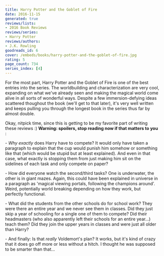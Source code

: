 ```yaml
---
title: Harry Potter and the Goblet of Fire
date: 2016-11-15
generated: true
reviews/lists:
- 2016 Book Reviews
reviews/series:
- Harry Potter
reviews/authors:
- J.K. Rowling
goodreads_id: 6
cover: /embeds/books/harry-potter-and-the-goblet-of-fire.jpg
rating: 5
page_count: 734
series_index: [4]
---
```

For the most part, Harry Potter and the Goblet of Fire is one of the best entries into the series. The worldbuilding and characterization are very cool, expanding on what we've already seen and making the magical world come alive in all sorts of wonderful ways. Despite a few immersion-defying ideas scattered thoughout the book (we'll get to that later), it's very well written and keeps pulling you through the longest book in the series thus far by almost double.  

Okay, nitpick time, since this is getting to be my favorite part of writing these reviews :) **Warning: spoilers, stop reading now if that matters to you** :  

<!--more-->

\- _Why exactly_ does Harry have to compete? It would only have taken a paragraph to explain that the cup would punish him somehow or something like that (which would be stupid but at least explained). And even in that case, what exactly is stopping them from just making him sit on the sidelines of each task and only compete on paper?  

\- How did everyone watch the second/third tasks? One is underwater, the other is in giant mazes. Again, this could have been explained in universe in a paragraph as 'magical viewing portals, following the champions around'. Weird, potentially world breaking depending on how they work, but perfectly functional.  

\- What did the students from the other schools do for school work? They were there an entire year and we never see them in classes. Did they just skip a year of schooling for a single one of them to compete? Did their headmasters (who also apparently left their schools for an entire year...) teach them? Did they join the upper years in classes and were just all older than Harry?  

\- And finally: Is that _really_ Voldemort's plan? It works, but it's kind of crazy that it does go off more or less without a hitch. I thought he was supposed to be smarter than that...